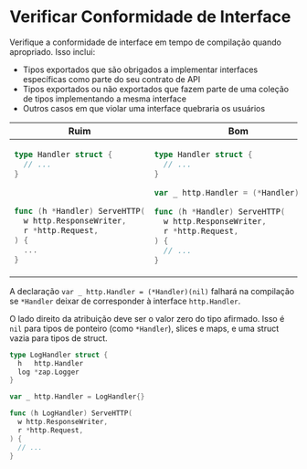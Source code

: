 # Verificar Conformidade de Interface

Verifique a conformidade de interface em tempo de compilação quando apropriado. Isso inclui:

- Tipos exportados que são obrigados a implementar interfaces específicas como parte do
  seu contrato de API
- Tipos exportados ou não exportados que fazem parte de uma coleção de tipos
  implementando a mesma interface
- Outros casos em que violar uma interface quebraria os usuários

<table>
<thead><tr><th>Ruim</th><th>Bom</th></tr></thead>
<tbody>
<tr><td>

```go
type Handler struct {
  // ...
}



func (h *Handler) ServeHTTP(
  w http.ResponseWriter,
  r *http.Request,
) {
  ...
}
```

</td><td>

```go
type Handler struct {
  // ...
}

var _ http.Handler = (*Handler)(nil)

func (h *Handler) ServeHTTP(
  w http.ResponseWriter,
  r *http.Request,
) {
  // ...
}
```

</td></tr>
</tbody></table>

A declaração `var _ http.Handler = (*Handler)(nil)` falhará na compilação se
`*Handler` deixar de corresponder à interface `http.Handler`.

O lado direito da atribuição deve ser o valor zero do tipo afirmado. Isso é `nil` para tipos de ponteiro (como `*Handler`), slices e maps, e
uma struct vazia para tipos de struct.

```go
type LogHandler struct {
  h   http.Handler
  log *zap.Logger
}

var _ http.Handler = LogHandler{}

func (h LogHandler) ServeHTTP(
  w http.ResponseWriter,
  r *http.Request,
) {
  // ...
}
```
